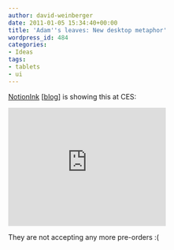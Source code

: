 ```yaml
---
author: david-weinberger
date: 2011-01-05 15:34:40+00:00
title: 'Adam''s leaves: New desktop metaphor'
wordpress_id: 484
categories:
- Ideas
tags:
- tablets
- ui
---
```


[NotionInk](http://www.notionink.com) [[blog](http://notionink.wordpress.com/)] is showing this at CES:

<div class="embed-container"><iframe width="320" height="240" src="https://www.youtube.com/embed/TviqD-V_fPo" frameborder="0" allowfullscreen></iframe></div>

They are not accepting any more pre-orders :(

